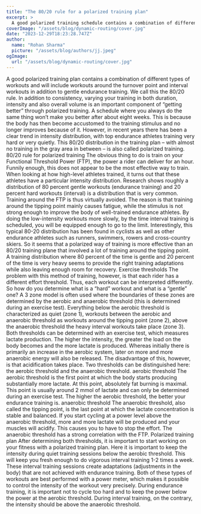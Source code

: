 ```yaml
---
title: "The 80/20 rule for a polarized training plan"
excerpt: >
  A good polarized training schedule contains a combination of different types of workouts We call this the 80/20 rule.
coverImage: "/assets/blog/dynamic-routing/cover.jpg"
date: "2023-12-29T18:23:28.747Z"
author:
  name: "Rohan Sharma"
  picture: "/assets/blog/authors/jj.jpeg"
ogImage:
  url: "/assets/blog/dynamic-routing/cover.jpg"
---
```


A good polarized training plan contains a combination of different types of workouts and will include workouts around the turnover point and interval workouts in addition to gentle endurance training. We call this the 80/20 rule. In addition to consistency, varying your training in both duration, intensity and also overall volume is an important component of “getting better” through polarized training. A schedule where you always do the same thing won’t make you better after about eight weeks. This is because the body has then become accustomed to the training stimulus and no longer improves because of it.
However, in recent years there has been a clear trend in intensity distribution, with top endurance athletes training very hard or very quietly. This 80/20 distribution in the training plan – with almost no training in the gray area in between – is also called polarized training.
80/20 rule for polarized training
The obvious thing to do is train on your Functional Threshold Power (FTP), the power a rider can deliver for an hour. Funnily enough, this does not appear to be the most effective way to train. When looking at how high-level athletes trained, it turns out that these athletes have a particular intensity distribution. Research shows roughly a distribution of 80 percent gentle workouts (endurance training) and 20 percent hard workouts (interval) is a distribution that is very common.
Training around the FTP is thus virtually avoided. The reason is that training around the tipping point mainly causes fatigue, while the stimulus is not strong enough to improve the body of well-trained endurance athletes. By doing the low-intensity workouts more slowly, by the time interval training is scheduled, you will be equipped enough to go to the limit. Interestingly, this typical 80-20 distribution has been found in cyclists as well as other endurance athletes such as runners, swimmers, rowers and cross-country skiers.
So it seems that a polarized way of training is more effective than an 80/20 training plane that involved a lot of training around the tipping point. A training distribution where 80 percent of the time is gentle and 20 percent of the time is very heavy seems to provide the right training adaptations while also leaving enough room for recovery.
Exercise thresholds
The problem with this method of training, however, is that each rider has a different effort threshold. Thus, each workout can be interpreted differently. So how do you determine what is a “hard” workout and what is a “gentle” one? A 3 zone model is often used where the boundaries of these zones are determined by the aerobic and anaerobic threshold (this is determined during an exercise test). Everything below the aerobic threshold is characterized as quiet (zone 1), workouts between the aerobic and anaerobic threshold as workouts around the tipping point (zone 2), above the anaerobic threshold the heavy interval workouts take place (zone 3).
Both thresholds can be determined with an exercise test, which measures lactate production. The higher the intensity, the greater the load on the body becomes and the more lactate is produced. Whereas initially there is primarily an increase in the aerobic system, later on more and more anaerobic energy will also be released. The disadvantage of this, however, is that acidification takes place. Two thresholds can be distinguished here: the aerobic threshold and the anaerobic threshold.
aerobic threshold
The aerobic threshold is the first point at which the body starts producing substantially more lactate. At this point, absolutely fat burning is maximal. This point is usually around 2 mmol of lactate and can only be determined during an exercise test. The higher the aerobic threshold, the better your endurance training is.
anaerobic threshold
The anaerobic threshold, also called the tipping point, is the last point at which the lactate concentration is stable and balanced. If you start cycling at a power level above the anaerobic threshold, more and more lactate will be produced and your muscles will acidify. This causes you to have to stop the effort. The anaerobic threshold has a strong correlation with the FTP.
Polarized training plan
After determining both thresholds, it is important to start working on your fitness with a polarized training plan. Here it is important to keep the intensity during quiet training sessions below the aerobic threshold. This will keep you fresh enough to do vigorous interval training 1-2 times a week. These interval training sessions create adaptations (adjustments in the body) that are not achieved with endurance training. Both of these types of workouts are best performed with a power meter, which makes it possible to control the intensity of the workout very precisely.
During endurance training, it is important not to cycle too hard and to keep the power below the power at the aerobic threshold. During interval training, on the contrary, the intensity should be above the anaerobic threshold.